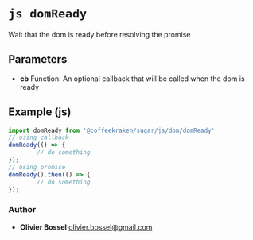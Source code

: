 


<!-- @namespace    sugar.js.dom -->

# ```js domReady ```


Wait that the dom is ready before resolving the promise

## Parameters

- **cb**  Function: An optional callback that will be called when the dom is ready



## Example (js)

```js
import domReady from '@coffeekraken/sugar/js/dom/domReady'
// using callback
domReady(() => {
		// do something
});
// using promise
domReady().then(() => {
		// do something
});
```


### Author
- **Olivier Bossel** <a href="mailto:olivier.bossel@gmail.com">olivier.bossel@gmail.com</a> 



